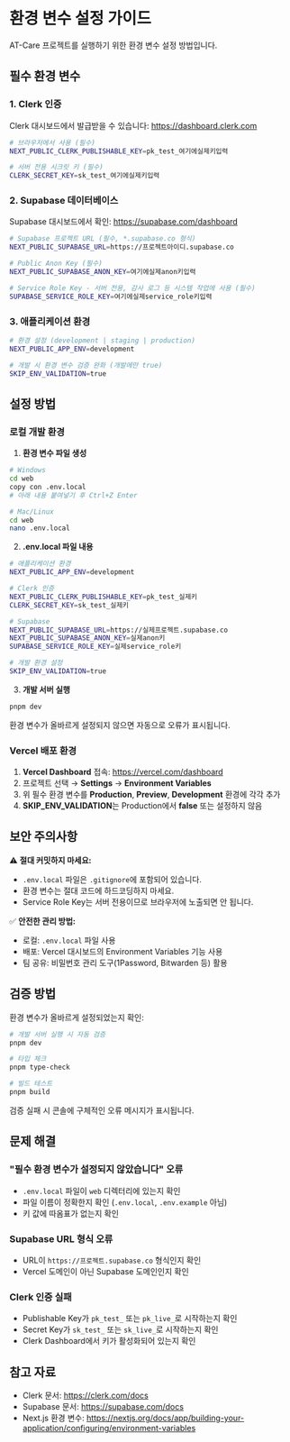 # 환경 변수 설정 가이드

AT-Care 프로젝트를 실행하기 위한 환경 변수 설정 방법입니다.

## 필수 환경 변수

### 1. Clerk 인증

Clerk 대시보드에서 발급받을 수 있습니다: https://dashboard.clerk.com

```bash
# 브라우저에서 사용 (필수)
NEXT_PUBLIC_CLERK_PUBLISHABLE_KEY=pk_test_여기에실제키입력

# 서버 전용 시크릿 키 (필수)
CLERK_SECRET_KEY=sk_test_여기에실제키입력
```

### 2. Supabase 데이터베이스

Supabase 대시보드에서 확인: https://supabase.com/dashboard

```bash
# Supabase 프로젝트 URL (필수, *.supabase.co 형식)
NEXT_PUBLIC_SUPABASE_URL=https://프로젝트아이디.supabase.co

# Public Anon Key (필수)
NEXT_PUBLIC_SUPABASE_ANON_KEY=여기에실제anon키입력

# Service Role Key - 서버 전용, 감사 로그 등 시스템 작업에 사용 (필수)
SUPABASE_SERVICE_ROLE_KEY=여기에실제service_role키입력
```

### 3. 애플리케이션 환경

```bash
# 환경 설정 (development | staging | production)
NEXT_PUBLIC_APP_ENV=development

# 개발 시 환경 변수 검증 완화 (개발에만 true)
SKIP_ENV_VALIDATION=true
```

## 설정 방법

### 로컬 개발 환경

1. **환경 변수 파일 생성**

```bash
# Windows
cd web
copy con .env.local
# 아래 내용 붙여넣기 후 Ctrl+Z Enter

# Mac/Linux
cd web
nano .env.local
```

2. **.env.local 파일 내용**

```bash
# 애플리케이션 환경
NEXT_PUBLIC_APP_ENV=development

# Clerk 인증
NEXT_PUBLIC_CLERK_PUBLISHABLE_KEY=pk_test_실제키
CLERK_SECRET_KEY=sk_test_실제키

# Supabase
NEXT_PUBLIC_SUPABASE_URL=https://실제프로젝트.supabase.co
NEXT_PUBLIC_SUPABASE_ANON_KEY=실제anon키
SUPABASE_SERVICE_ROLE_KEY=실제service_role키

# 개발 환경 설정
SKIP_ENV_VALIDATION=true
```

3. **개발 서버 실행**

```bash
pnpm dev
```

환경 변수가 올바르게 설정되지 않으면 자동으로 오류가 표시됩니다.

### Vercel 배포 환경

1. **Vercel Dashboard** 접속: https://vercel.com/dashboard
2. 프로젝트 선택 → **Settings** → **Environment Variables**
3. 위 필수 환경 변수를 **Production**, **Preview**, **Development** 환경에 각각 추가
4. **SKIP_ENV_VALIDATION**는 Production에서 **false** 또는 설정하지 않음

## 보안 주의사항

⚠️ **절대 커밋하지 마세요:**

- `.env.local` 파일은 `.gitignore`에 포함되어 있습니다.
- 환경 변수는 절대 코드에 하드코딩하지 마세요.
- Service Role Key는 서버 전용이므로 브라우저에 노출되면 안 됩니다.

✅ **안전한 관리 방법:**

- 로컬: `.env.local` 파일 사용
- 배포: Vercel 대시보드의 Environment Variables 기능 사용
- 팀 공유: 비밀번호 관리 도구(1Password, Bitwarden 등) 활용

## 검증 방법

환경 변수가 올바르게 설정되었는지 확인:

```bash
# 개발 서버 실행 시 자동 검증
pnpm dev

# 타입 체크
pnpm type-check

# 빌드 테스트
pnpm build
```

검증 실패 시 콘솔에 구체적인 오류 메시지가 표시됩니다.

## 문제 해결

### "필수 환경 변수가 설정되지 않았습니다" 오류

- `.env.local` 파일이 `web` 디렉터리에 있는지 확인
- 파일 이름이 정확한지 확인 (`.env.local`, `.env.example` 아님)
- 키 값에 따옴표가 없는지 확인

### Supabase URL 형식 오류

- URL이 `https://프로젝트.supabase.co` 형식인지 확인
- Vercel 도메인이 아닌 Supabase 도메인인지 확인

### Clerk 인증 실패

- Publishable Key가 `pk_test_` 또는 `pk_live_`로 시작하는지 확인
- Secret Key가 `sk_test_` 또는 `sk_live_`로 시작하는지 확인
- Clerk Dashboard에서 키가 활성화되어 있는지 확인

## 참고 자료

- Clerk 문서: https://clerk.com/docs
- Supabase 문서: https://supabase.com/docs
- Next.js 환경 변수: https://nextjs.org/docs/app/building-your-application/configuring/environment-variables
